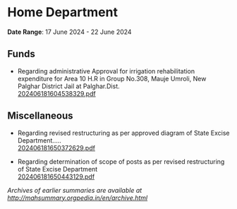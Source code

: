 # Home Department

**Date Range**: 17 June 2024 - 22 June 2024


## Funds
- Regarding administrative Approval for irrigation rehabilitation expenditure for Area 10 H.R in Group No.308, Mauje Umroli, New Palghar District Jail at Palghar.Dist.\
  [202406181604538329.pdf](https://gr.maharashtra.gov.in/Site/Upload/Government%20Resolutions/English/202406181604538329.pdf)

## Miscellaneous
- Regarding revised restructuring as per approved diagram of State Excise Department.....\
  [202406181650372629.pdf](https://gr.maharashtra.gov.in/Site/Upload/Government%20Resolutions/English/202406181650372629....pdf)

- Regarding determination of scope of posts as per revised restructuring of State Excise Department\
  [202406181650443129.pdf](https://gr.maharashtra.gov.in/Site/Upload/Government%20Resolutions/English/202406181650443129...............pdf)


*Archives of earlier summaries are available at http://mahsummary.orgpedia.in/en/archive.html*